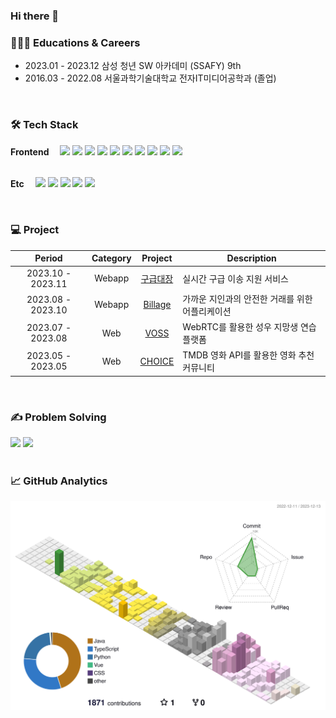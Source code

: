 ### Hi there 👋

### 👩🏻‍🎓 Educations & Careers

- 2023.01 - 2023.12 삼성 청년 SW 아카데미 (SSAFY) 9th
- 2016.03 - 2022.08 서울과학기술대학교 전자IT미디어공학과 (졸업)

<br />

### 🛠️ Tech Stack

<div>  
  <b>Frontend　</b>
  <img src="https://img.shields.io/badge/React-61DAFB?style=flat-square&logo=react&logoColor=black">
  <img src="https://img.shields.io/badge/TypeScript-3178C6?style=flat-square&logo=typescript&logoColor=white">
  <img src="https://img.shields.io/badge/Recoil-3578E5?style=flat-square&logo=recoil&logoColor=white">
  <img src="https://img.shields.io/badge/Styledcomponents-DB7093?style=flat-square&logo=styledcomponents&logoColor=white">
  <img src="https://img.shields.io/badge/Vue.js-4FC08D?style=flat-square&logo=Vue.js&logoColor=white">
  <img src="https://img.shields.io/badge/PWA-5A0FC8?style=flat-square&logo=pwa&logoColor=white">
  <img src="https://img.shields.io/badge/Vite-646CFF?style=flat-square&logo=vite&logoColor=white">
  <img src="https://img.shields.io/badge/JavaScript-F7DF1E?style=flat-square&logo=javascript&logoColor=black">
  <img src="https://img.shields.io/badge/HTML-E34F26?style=flat-square&logo=HTML5&logoColor=white">
  <img src="https://img.shields.io/badge/CSS-1572B6?style=flat-square&logo=CSS3&logoColor=white">
  <br/><br/>
  
  <b>Etc　</b>
  <img src="https://img.shields.io/badge/Python-3776AB?style=flat-square&logo=python&logoColor=white">
  <img src="https://img.shields.io/badge/GitHub-181717?style=flat-square&logo=GitHub&logoColor=white">
  <img src="https://img.shields.io/badge/GitLab-FC6D26?style=flat-square&logo=GitLab&logoColor=white">
  <img src="https://img.shields.io/badge/Jira-0052CC?style=flat-square&logo=Jira&logoColor=white">
  <a target="_blank" rel="noopener noreferrer nofollow"><img src="https://img.shields.io/badge/Mattermost-0058CC?style=flat-square&amp;logo=Mattermost&amp;logoColor=white" style="max-width: 100%;"></a>
</div>

<br />

### 💻 Project

|      Period       |       Category        | Project                                                        | Description                                       |
| :---------------: | :-------------------: | :------------------------------------------------------------: | --------------------------------------------------|
| 2023.10 - 2023.11 |          Webapp       | [구급대장](https://github.com/hyo-nu/gu-geup-dae-jang)          | 실시간 구급 이송 지원 서비스                        |
| 2023.08 - 2023.10 |          Webapp       | [Billage](https://github.com/B-108/Billage)                    | 가까운 지인과의 안전한 거래를 위한 어플리케이션       |
| 2023.07 - 2023.08 |          Web          | [VOSS](https://github.com/hyo-nu/VOSS)                         | WebRTC를 활용한 성우 지망생 연습 플랫폼              |
| 2023.05 - 2023.05 |          Web          | [CHOICE](https://github.com/hyo-nu/CHOICE)                     | TMDB 영화 API를 활용한 영화 추천 커뮤니티            |

<br />

### ✍️ Problem Solving 

<div>
  <img src="http://mazassumnida.wtf/api/v2/generate_badge?boj=gusehd502">
  <img src="http://mazandi.herokuapp.com/api?handle=gusehd502&theme=warm"/>
</div>

<br />

### 📈 GitHub Analytics

![3d-asset](./profile-3d-contrib/profile-south-season-animate.svg)

  

